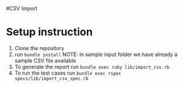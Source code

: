 #CSV Import


# Setup instruction

1) Clone the repository
2) run `bundle install`
NOTE: In sample input folder we have already a sample CSV file available
3) To generate the report  run `bundle exec ruby lib/import_csv.rb` 
4) To run the test cases run `bundle exec rspec specs/lib/import_csv_spec.rb`